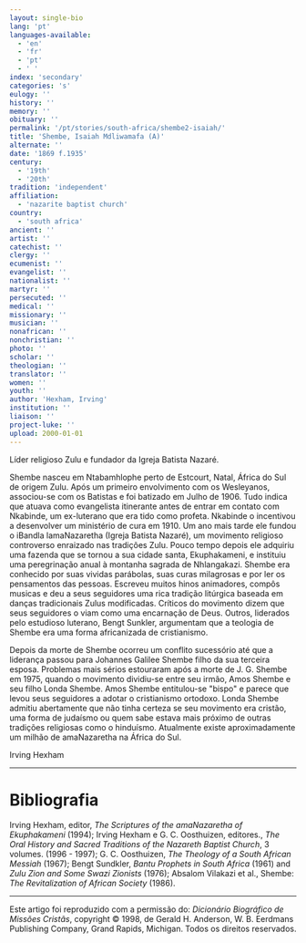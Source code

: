 ```yaml
---
layout: single-bio
lang: 'pt'
languages-available:
  - 'en'
  - 'fr'
  - 'pt'
  - ' '
index: 'secondary'
categories: 's'
eulogy: ''
history: ''
memory: ''
obituary: ''
permalink: '/pt/stories/south-africa/shembe2-isaiah/'
title: 'Shembe, Isaiah Mdliwamafa (A)'
alternate: ''
date: '1869 f.1935'
century:
  - '19th'
  - '20th'
tradition: 'independent'
affiliation:
  - 'nazarite baptist church'
country:
  - 'south africa'
ancient: ''
artist: ''
catechist: ''
clergy: ''
ecumenist: ''
evangelist: ''
nationalist: ''
martyr: ''
persecuted: ''
medical: ''
missionary: ''
musician: ''
nonafrican: ''
nonchristian: ''
photo: ''
scholar: ''
theologian: ''
translator: ''
women: ''
youth: ''
author: 'Hexham, Irving'
institution: ''
liaison: ''
project-luke: ''
upload: 2000-01-01
---
```



Líder religioso Zulu e fundador da Igreja Batista Nazaré.

Shembe nasceu em Ntabamhlophe perto de Estcourt, Natal, África do Sul de origem Zulu. Após um primeiro envolvimento com os Wesleyanos, associou-se com os Batistas e foi batizado em Julho de 1906. Tudo indica que atuava como evangelista itinerante antes de entrar em contato com Nkabinde, um ex-luterano que era tido como profeta.  Nkabinde o incentivou a desenvolver um ministério de cura em 1910. Um ano mais tarde ele fundou o iBandla lamaNazaretha (Igreja Batista Nazaré), um movimento religioso controverso enraizado nas tradições Zulu. Pouco tempo depois ele adquiriu uma fazenda que se tornou a sua cidade santa, Ekuphakameni, e instituiu uma peregrinação anual à montanha sagrada de Nhlangakazi. Shembe era conhecido por suas vividas parábolas, suas curas milagrosas e por ler os pensamentos das pessoas. Escreveu muitos hinos animadores, compôs musicas e deu a seus seguidores uma rica tradição litúrgica baseada em danças tradicionais Zulus modificadas. Críticos do movimento dizem que seus seguidores o viam como uma encarnação de Deus. Outros, liderados pelo estudioso luterano, Bengt Sunkler, argumentam que a teologia de Shembe era uma forma africanizada de cristianismo.

Depois da morte de Shembe ocorreu um conflito sucessório até que a liderança passou para Johannes Galilee Shembe filho da sua terceira esposa. Problemas mais sérios estouraram após a morte de J. G. Shembe em 1975, quando o movimento dividiu-se entre seu irmão, Amos Shembe e seu filho Londa Shembe. Amos Shembe entitulou-se "bispo" e parece que levou seus seguidores a adotar o cristianismo ortodoxo. Londa Shembe admitiu abertamente que não tinha certeza se seu movimento era cristão, uma forma de judaísmo ou quem sabe estava mais próximo de outras tradições religiosas como o hinduísmo. Atualmente existe aproximadamente um milhão de amaNazaretha na África do Sul.

Irving Hexham

---

# Bibliografia

Irving Hexham, editor, *The Scriptures of the amaNazaretha of Ekuphakameni* (1994); Irving Hexham e G. C. Oosthuizen, editores., *The Oral History and Sacred Traditions of the Nazareth Baptist Church*, 3 volumes. (1996 - 1997); G. C. Oosthuizen, *The Theology of a South African Messiah* (1967); Bengt Sundkler, *Bantu Prophets in South Africa* (1961) and *Zulu Zion and Some Swazi Zionists* (1976); Absalom Vilakazi et al., Shembe: *The Revitalization of African Society* (1986).

---

Este artigo foi reproduzido com a permissão do: *Dicionário Biográfico de Missões Cristãs*, copyright © 1998, de Gerald H. Anderson, W. B. Eerdmans Publishing Company, Grand Rapids, Michigan. Todos os direitos reservados.